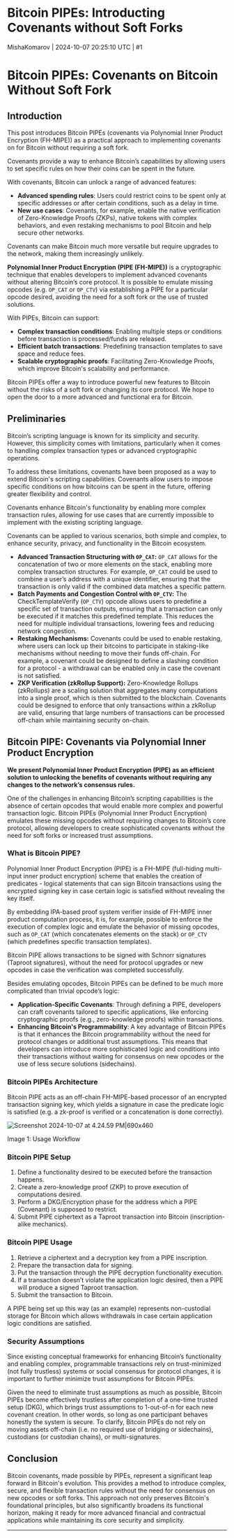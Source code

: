 # Bitcoin PIPEs: Introducting Covenants without Soft Forks

MishaKomarov | 2024-10-07 20:25:10 UTC | #1

# **Bitcoin PIPEs: Covenants on Bitcoin Without Soft Fork**

## Introduction

This post introduces Bitcoin PIPEs (covenants via Polynomial Inner Product Encryption (FH-MIPE)) as a practical approach to implementing covenants on for Bitcoin without requiring a soft fork.

Covenants provide a way to enhance Bitcoin’s capabilities by allowing users to set specific rules on how their coins can be spent in the future.

With covenants, Bitcoin can unlock a range of advanced features:

- **Advanced spending rules**: Users could restrict coins to be spent only at specific addresses or after certain conditions, such as a delay in time.
- **New use cases**: Covenants, for example, enable the native verification of Zero-Knowledge Proofs (ZKPs), native tokens with complex behaviors, and even restaking mechanisms to pool Bitcoin and help secure other networks.

Covenants can make Bitcoin much more versatile but require upgrades to the network, making them increasingly unlikely.

**Polynomial Inner Product Encryption (PIPE (FH-MIPE))** is a cryptographic technique that enables developers to implement advanced covenants without altering Bitcoin’s core protocol. It is possible to emulate missing opcodes (e.g. `OP_CAT` or `OP_CTV`) via establishing a PIPE for a particular opcode desired, avoiding the need for a soft fork or the use of trusted solutions.

With PIPEs, Bitcoin can support:

- **Complex transaction conditions**: Enabling multiple steps or conditions before transaction is processed/funds are released.
- **Efficient batch transactions**: Predefining transaction templates to save space and reduce fees.
- **Scalable cryptographic proofs**: Facilitating Zero-Knowledge Proofs, which improve Bitcoin's scalability and performance.

Bitcoin PIPEs offer a way to introduce powerful new features to Bitcoin without the risks of a soft fork or changing its core protocol. We hope to open the door to a more advanced and functional era for Bitcoin.

## Preliminaries

Bitcoin’s scripting language is known for its simplicity and security. However, this simplicity comes with limitations, particularly when it comes to handling complex transaction types or advanced cryptographic operations. 

To address these limitations, covenants have been proposed as a way to extend Bitcoin's scripting capabilities. Covenants allow users to impose specific conditions on how bitcoins can be spent in the future, offering greater flexibility and control.

Covenants enhance Bitcoin's functionality by enabling more complex transaction rules, allowing for use cases that are currently impossible to implement with the existing scripting language. 

Covenants can be applied to various scenarios, both simple and complex, to enhance security, privacy, and functionality in the Bitcoin ecosystem.

- **Advanced Transaction Structuring with `OP_CAT`:**  `OP_CAT`  allows for the concatenation of two or more elements on the stack, enabling more complex transaction structures. For example, `OP_CAT` could be used to combine a user’s address with a unique identifier, ensuring that the transaction is only valid if the combined data matches a specific pattern.
- **Batch Payments and Congestion Control with `OP_CTV`:** The CheckTemplateVerify (`OP_CTV`) opcode allows users to predefine a specific set of transaction outputs, ensuring that a transaction can only be executed if it matches this predefined template. This reduces the need for multiple individual transactions, lowering fees and reducing network congestion.
- **Restaking Mechanisms:** Covenants could be used to enable restaking, where users can lock up their bitcoins to participate in staking-like mechanisms without needing to move their funds off-chain. For example, a covenant could be designed to define a slashing condition for a protocol - a withdrawal can be enabled only in case the covenant is not satisfied.
- **ZKP Verification (zkRollup Support):** Zero-Knowledge Rollups (zkRollups) are a scaling solution that aggregates many computations into a single proof, which is then submitted to the blockchain. Covenants could be designed to enforce that only transactions within a zkRollup are valid, ensuring that large numbers of transactions can be processed off-chain while maintaining security on-chain.

## **Bitcoin PIPE: Covenants via Polynomial Inner Product Encryption**

**We present Polynomial Inner Product Encryption (PIPE) as an efficient solution to unlocking the benefits of covenants without requiring any changes to the network’s consensus rules.**

One of the challenges in enhancing Bitcoin’s scripting capabilities is the absence of certain opcodes that would enable more complex and powerful transaction logic. Bitcoin PIPEs (Polynomial Inner Product Encryption) emulates these missing opcodes without requiring changes to Bitcoin’s core protocol, allowing developers to create sophisticated covenants without the need for soft forks or increased trust assumptions.

### What is Bitcoin PIPE?

Polynomial Inner Product Encryption (PIPE) is a FH-MIPE (full-hiding multi-input inner product encryption) scheme that enables the creation of predicates - logical statements that can sign Bitcoin transactions using the encrypted signing key in case certain logic is satisfied without revealing the key itself.

By embedding IPA-based proof system verifier inside of FH-MIPE inner product computation process, it is, for example, possible to enforce the execution of complex logic and emulate the behavior of missing opcodes, such as `OP_CAT` (which concatenates elements on the stack) or `OP_CTV` (which predefines specific transaction templates).

Bitcoin PIPE allows transactions to be signed with Schnorr signatures (Taproot signatures), without the need for protocol upgrades or new opcodes in case the verification was completed successfully.

Besides emulating opcodes, Bitcoin PIPEs can be defined to be much more complicated than trivial opcode’s logic:

- **Application-Specific Covenants**: Through defining a PIPE, developers can craft covenants tailored to specific applications, like enforcing cryptographic proofs (e.g., zero-knowledge proofs) within transactions.
- **Enhancing Bitcoin's Programmability**: A key advantage of Bitcoin PIPEs is that it enhances the Bitcoin programmability without the need for protocol changes or additional trust assumptions. This means that developers can introduce more sophisticated logic and conditions into their transactions without waiting for consensus on new opcodes or the use of less secure solutions (sidechains).

### Bitcoin PIPEs Architecture

Bitcoin PIPE acts as an off-chain FH-MIPE-based processor of an encrypted transaction signing key, which yields a signature in case the predicate logic is satisfied (e.g. a zk-proof is verified or a concatenation is done correctly).

![Screenshot 2024-10-07 at 4.24.59 PM|690x460](upload://2qhrpNtDuOATOQPEnKN97Wgu9Tt.jpeg)

Image 1: Usage Workflow

### Bitcoin PIPE Setup

1. Define a functionality desired to be executed before the transaction happens.
2. Create a zero-knowledge proof (ZKP) to prove execution of computations desired.
3. Perform a DKG/Encryption phase for the address which a PIPE (Covenant) is supposed to restrict.
4. Submit PIPE ciphertext as a Taproot transaction into Bitcoin (inscription-alike mechanics).

### Bitcoin PIPE Usage

1. Retrieve a ciphertext and a decryption key from a PIPE inscription.
2. Prepare the transaction data for signing.
3. Put the transaction through the PIPE decryption functionality execution.
4. If a transaction doesn’t violate the application logic desired, then a PIPE will produce a signed Taproot transaction.
5. Submit the transaction to Bitcoin.

A PIPE being set up this way (as an example) represents non-custodial storage for Bitcoin which allows withdrawals in case certain application logic conditions are satisfied.

### Security Assumptions

Since existing conceptual frameworks for enhancing Bitcoin’s functionality and enabling complex, programmable transactions rely on trust-minimized (not fully trustless) systems or social consensus for protocol changes, it is important to further minimize trust assumptions for Bitcoin PIPEs. 

Given the need to eliminate trust assumptions as much as possible, Bitcoin PIPEs become effectively trustless after completion of a one-time trusted setup (DKG), which brings trust assumptions to 1-out-of-n for each new covenant creation. In other words, so long as one participant behaves honestly the system is secure. To clarify, Bitcoin PIPEs do not rely on moving assets off-chain (i.e. no required use of bridging or sidechains), custodians (or custodian chains), or multi-signatures.

## **Conclusion**

Bitcoin covenants, made possible by PIPEs, represent a significant leap forward in Bitcoin's evolution. This provides a method to introduce complex, secure, and flexible transaction rules without the need for consensus on new opcodes or soft forks. This approach not only preserves Bitcoin's foundational principles, but also significantly broadens its functional horizon, making it ready for more advanced financial and contractual applications while maintaining its core security and simplicity.

-------------------------

